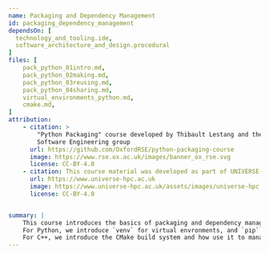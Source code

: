 ```yaml
---
name: Packaging and Dependency Management
id: packaging_dependency_management
dependsOn: [
  technology_and_tooling.ide,
  software_architecture_and_design.procedural
]
files: [
    pack_python_01intro.md,
    pack_python_02making.md,
    pack_python_03reusing.md,
    pack_python_04sharing.md,
    virtual_environments_python.md,
    cmake.md,
]
attribution: 
    - citation: >
        "Python Packaging" course developed by Thibault Lestang and the Oxford Research 
        Software Engineering group
      url: https://github.com/OxfordRSE/python-packaging-course
      image: https://www.rse.ox.ac.uk/images/banner_ox_rse.svg
      license: CC-BY-4.0
    - citation: This course material was developed as part of UNIVERSE-HPC, which is funded through the SPF ExCALIBUR programme under grant number EP/W035731/1 
      url: https://www.universe-hpc.ac.uk
      image: https://www.universe-hpc.ac.uk/assets/images/universe-hpc.png
      license: CC-BY-4.0


summary: |
    This course introduces the basics of packaging and dependency management in Python and C++.
    For Python, we introduce `venv` for virtual envronments, and `pip` for package management and how to structure a modern Python package and publish it to PyPI.
    For C++, we introduce the CMake build system and how use it to manage dependencies and the build process.
---
```



